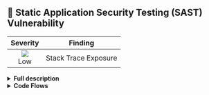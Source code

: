 
## 🎯 Static Application Security Testing (SAST) Vulnerability
<div align='center'>

| Severity                | Finding                  |
| :---------------------: | :-----------------------------------: |
| ![](https://raw.githubusercontent.com/jfrog/frogbot/master/resources/v2/applicableLowSeverity.png)<br>     Low | Stack Trace Exposure |

</div>

<details>
<summary> <b>Full description</b> </summary>
<br>


### Overview
Stack trace exposure is a type of security vulnerability that occurs when a program reveals
sensitive information, such as the names and locations of internal files and variables,
in error messages or other diagnostic output. This can happen when a program crashes or
encounters an error, and the stack trace (a record of the program's call stack at the time\nof the error) is included in the output.

</details>

<details>
<summary> <b>Code Flows</b> </summary>
<br>


<details>
<summary> <b>Vulnerable data flow analysis result
</b> </summary>
<br>


↘️ `other-snippet` (at file2 line 1)

↘️ `snippet` (at file line 0)


</details>

<details>
<summary> <b>Vulnerable data flow analysis result</b> </summary>
<br>


↘️ `a-snippet` (at file line 10)

↘️ `snippet` (at file line 0)


</details>


</details>
